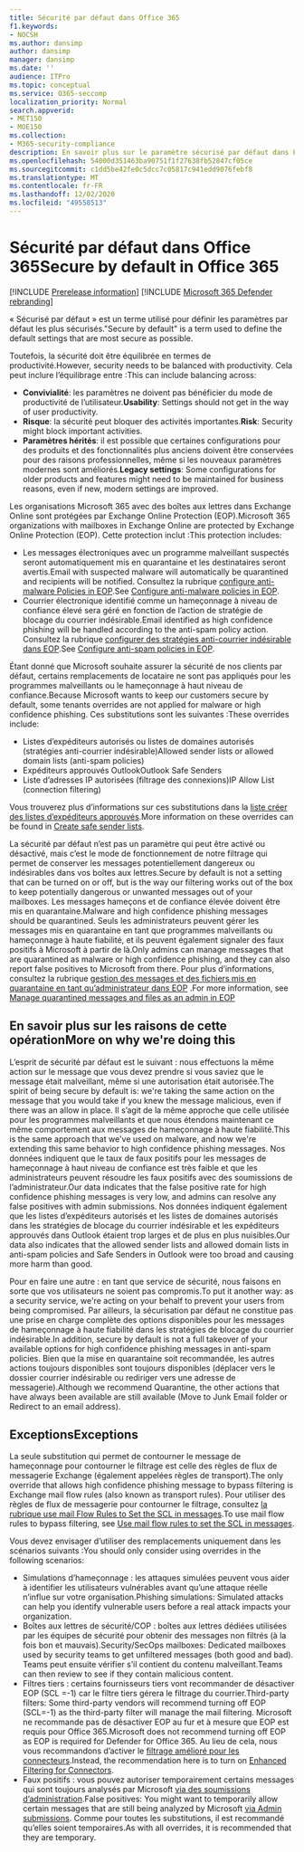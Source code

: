 ```yaml
---
title: Sécurité par défaut dans Office 365
f1.keywords:
- NOCSH
ms.author: dansimp
author: dansimp
manager: dansimp
ms.date: ''
audience: ITPro
ms.topic: conceptual
ms.service: O365-seccomp
localization_priority: Normal
search.appverid:
- MET150
- MOE150
ms.collection:
- M365-security-compliance
description: En savoir plus sur le paramètre sécurisé par défaut dans Exchange Online Protection (EOP)
ms.openlocfilehash: 54000d351463ba90751f1f27638fb52847cf05ce
ms.sourcegitcommit: c1dd5be42fe0c5dcc7c05817c941edd9076febf8
ms.translationtype: MT
ms.contentlocale: fr-FR
ms.lasthandoff: 12/02/2020
ms.locfileid: "49558513"
---
```

# <a name="secure-by-default-in-office-365"></a><span data-ttu-id="d2086-103">Sécurité par défaut dans Office 365</span><span class="sxs-lookup"><span data-stu-id="d2086-103">Secure by default in Office 365</span></span>

[!INCLUDE [Prerelease information](../includes/prerelease.md)]
[!INCLUDE [Microsoft 365 Defender rebranding](../includes/microsoft-defender-for-office.md)]

<span data-ttu-id="d2086-104">« Sécurisé par défaut » est un terme utilisé pour définir les paramètres par défaut les plus sécurisés.</span><span class="sxs-lookup"><span data-stu-id="d2086-104">"Secure by default" is a term used to define the default settings that are most secure as possible.</span></span>

<span data-ttu-id="d2086-105">Toutefois, la sécurité doit être équilibrée en termes de productivité.</span><span class="sxs-lookup"><span data-stu-id="d2086-105">However, security needs to be balanced with productivity.</span></span> <span data-ttu-id="d2086-106">Cela peut inclure l’équilibrage entre :</span><span class="sxs-lookup"><span data-stu-id="d2086-106">This can include balancing across:</span></span>

- <span data-ttu-id="d2086-107">**Convivialité**: les paramètres ne doivent pas bénéficier du mode de productivité de l’utilisateur.</span><span class="sxs-lookup"><span data-stu-id="d2086-107">**Usability**: Settings should not get in the way of user productivity.</span></span>
- <span data-ttu-id="d2086-108">**Risque**: la sécurité peut bloquer des activités importantes.</span><span class="sxs-lookup"><span data-stu-id="d2086-108">**Risk**: Security might block important activities.</span></span>
- <span data-ttu-id="d2086-109">**Paramètres hérités**: il est possible que certaines configurations pour des produits et des fonctionnalités plus anciens doivent être conservées pour des raisons professionnelles, même si les nouveaux paramètres modernes sont améliorés.</span><span class="sxs-lookup"><span data-stu-id="d2086-109">**Legacy settings**: Some configurations for older products and features might need to be maintained for business reasons, even if new, modern settings are improved.</span></span>

<span data-ttu-id="d2086-110">Les organisations Microsoft 365 avec des boîtes aux lettres dans Exchange Online sont protégées par Exchange Online Protection (EOP).</span><span class="sxs-lookup"><span data-stu-id="d2086-110">Microsoft 365 organizations with mailboxes in Exchange Online are protected by Exchange Online Protection (EOP).</span></span> <span data-ttu-id="d2086-111">Cette protection inclut :</span><span class="sxs-lookup"><span data-stu-id="d2086-111">This protection includes:</span></span>

- <span data-ttu-id="d2086-112">Les messages électroniques avec un programme malveillant suspectés seront automatiquement mis en quarantaine et les destinataires seront avertis.</span><span class="sxs-lookup"><span data-stu-id="d2086-112">Email with suspected malware will automatically be quarantined and recipients will be notified.</span></span> <span data-ttu-id="d2086-113">Consultez la rubrique [configure anti-malware Policies in EOP](configure-anti-malware-policies.md).</span><span class="sxs-lookup"><span data-stu-id="d2086-113">See [Configure anti-malware policies in EOP](configure-anti-malware-policies.md).</span></span>
- <span data-ttu-id="d2086-114">Courrier électronique identifié comme un hameçonnage à niveau de confiance élevé sera géré en fonction de l’action de stratégie de blocage du courrier indésirable.</span><span class="sxs-lookup"><span data-stu-id="d2086-114">Email identified as high confidence phishing will be handled according to the anti-spam policy action.</span></span> <span data-ttu-id="d2086-115">Consultez la rubrique [configurer des stratégies anti-courrier indésirable dans EOP](configure-your-spam-filter-policies.md).</span><span class="sxs-lookup"><span data-stu-id="d2086-115">See [Configure anti-spam policies in EOP](configure-your-spam-filter-policies.md).</span></span>

<span data-ttu-id="d2086-116">Étant donné que Microsoft souhaite assurer la sécurité de nos clients par défaut, certains remplacements de locataire ne sont pas appliqués pour les programmes malveillants ou le hameçonnage à haut niveau de confiance.</span><span class="sxs-lookup"><span data-stu-id="d2086-116">Because Microsoft wants to keep our customers secure by default, some tenants overrides are not applied for malware or high confidence phishing.</span></span> <span data-ttu-id="d2086-117">Ces substitutions sont les suivantes :</span><span class="sxs-lookup"><span data-stu-id="d2086-117">These overrides include:</span></span>

- <span data-ttu-id="d2086-118">Listes d’expéditeurs autorisés ou listes de domaines autorisés (stratégies anti-courrier indésirable)</span><span class="sxs-lookup"><span data-stu-id="d2086-118">Allowed sender lists or allowed domain lists (anti-spam policies)</span></span>
- <span data-ttu-id="d2086-119">Expéditeurs approuvés Outlook</span><span class="sxs-lookup"><span data-stu-id="d2086-119">Outlook Safe Senders</span></span>
- <span data-ttu-id="d2086-120">Liste d’adresses IP autorisées (filtrage des connexions)</span><span class="sxs-lookup"><span data-stu-id="d2086-120">IP Allow List (connection filtering)</span></span>

<span data-ttu-id="d2086-121">Vous trouverez plus d’informations sur ces substitutions dans la [liste créer des listes d’expéditeurs approuvés](create-safe-sender-lists-in-office-365.md).</span><span class="sxs-lookup"><span data-stu-id="d2086-121">More information on these overrides can be found in [Create safe sender lists](create-safe-sender-lists-in-office-365.md).</span></span>

<span data-ttu-id="d2086-122">La sécurité par défaut n’est pas un paramètre qui peut être activé ou désactivé, mais c’est le mode de fonctionnement de notre filtrage qui permet de conserver les messages potentiellement dangereux ou indésirables dans vos boîtes aux lettres.</span><span class="sxs-lookup"><span data-stu-id="d2086-122">Secure by default is not a setting that can be turned on or off, but is the way our filtering works out of the box to keep potentially dangerous or unwanted messages out of your mailboxes.</span></span> <span data-ttu-id="d2086-123">Les messages hameçons et de confiance élevée doivent être mis en quarantaine.</span><span class="sxs-lookup"><span data-stu-id="d2086-123">Malware and high confidence phishing messages should be quarantined.</span></span> <span data-ttu-id="d2086-124">Seuls les administrateurs peuvent gérer les messages mis en quarantaine en tant que programmes malveillants ou hameçonnage à haute fiabilité, et ils peuvent également signaler des faux positifs à Microsoft à partir de là.</span><span class="sxs-lookup"><span data-stu-id="d2086-124">Only admins can manage messages that are quarantined as malware or high confidence phishing, and they can also report false positives to Microsoft from there.</span></span> <span data-ttu-id="d2086-125">Pour plus d’informations, consultez la rubrique [gestion des messages et des fichiers mis en quarantaine en tant qu’administrateur dans EOP](manage-quarantined-messages-and-files.md) .</span><span class="sxs-lookup"><span data-stu-id="d2086-125">For more information, see [Manage quarantined messages and files as an admin in EOP](manage-quarantined-messages-and-files.md)</span></span>

## <a name="more-on-why-were-doing-this"></a><span data-ttu-id="d2086-126">En savoir plus sur les raisons de cette opération</span><span class="sxs-lookup"><span data-stu-id="d2086-126">More on why we're doing this</span></span>

<span data-ttu-id="d2086-127">L’esprit de sécurité par défaut est le suivant : nous effectuons la même action sur le message que vous devez prendre si vous saviez que le message était malveillant, même si une autorisation était autorisée.</span><span class="sxs-lookup"><span data-stu-id="d2086-127">The spirit of being secure by default is: we're taking the same action on the message that you would take if you knew the message malicious, even if there was an allow in place.</span></span> <span data-ttu-id="d2086-128">Il s’agit de la même approche que celle utilisée pour les programmes malveillants et que nous étendons maintenant ce même comportement aux messages de hameçonnage à haute fiabilité.</span><span class="sxs-lookup"><span data-stu-id="d2086-128">This is the same approach that we've used on malware, and now we're extending this same behavior to high confidence phishing messages.</span></span> <span data-ttu-id="d2086-129">Nos données indiquent que le taux de faux positifs pour les messages de hameçonnage à haut niveau de confiance est très faible et que les administrateurs peuvent résoudre les faux positifs avec des soumissions de l’administrateur.</span><span class="sxs-lookup"><span data-stu-id="d2086-129">Our data indicates that the false positive rate for high confidence phishing messages is very low, and admins can resolve any false positives with admin submissions.</span></span> <span data-ttu-id="d2086-130">Nos données indiquent également que les listes d’expéditeurs autorisés et les listes de domaines autorisés dans les stratégies de blocage du courrier indésirable et les expéditeurs approuvés dans Outlook étaient trop larges et de plus en plus nuisibles.</span><span class="sxs-lookup"><span data-stu-id="d2086-130">Our data also indicates that the allowed sender lists and allowed domain lists in anti-spam policies and Safe Senders in Outlook were too broad and causing more harm than good.</span></span>

<span data-ttu-id="d2086-131">Pour en faire une autre : en tant que service de sécurité, nous faisons en sorte que vos utilisateurs ne soient pas compromis.</span><span class="sxs-lookup"><span data-stu-id="d2086-131">To put it another way: as a security service, we're acting on your behalf to prevent your users from being compromised.</span></span> <span data-ttu-id="d2086-132">Par ailleurs, la sécurisation par défaut ne constitue pas une prise en charge complète des options disponibles pour les messages de hameçonnage à haute fiabilité dans les stratégies de blocage du courrier indésirable.</span><span class="sxs-lookup"><span data-stu-id="d2086-132">In addition, secure by default is not a full takeover of your available options for high confidence phishing messages in anti-spam policies.</span></span> <span data-ttu-id="d2086-133">Bien que la mise en quarantaine soit recommandée, les autres actions toujours disponibles sont toujours disponibles (déplacer vers le dossier courrier indésirable ou rediriger vers une adresse de messagerie).</span><span class="sxs-lookup"><span data-stu-id="d2086-133">Although we recommend Quarantine, the other actions that have always been available are still available (Move to Junk Email folder or Redirect to an email address).</span></span>

## <a name="exceptions"></a><span data-ttu-id="d2086-134">Exceptions</span><span class="sxs-lookup"><span data-stu-id="d2086-134">Exceptions</span></span>

<span data-ttu-id="d2086-135">La seule substitution qui permet de contourner le message de hameçonnage pour contourner le filtrage est celle des règles de flux de messagerie Exchange (également appelées règles de transport).</span><span class="sxs-lookup"><span data-stu-id="d2086-135">The only override that allows high confidence phishing message to bypass filtering is Exchange mail flow rules (also known as transport rules).</span></span> <span data-ttu-id="d2086-136">Pour utiliser des règles de flux de messagerie pour contourner le filtrage, consultez [la rubrique use mail Flow Rules to Set the SCL in messages](use-mail-flow-rules-to-set-the-spam-confidence-level-scl-in-messages.md).</span><span class="sxs-lookup"><span data-stu-id="d2086-136">To use mail flow rules to bypass filtering, see [Use mail flow rules to set the SCL in messages](use-mail-flow-rules-to-set-the-spam-confidence-level-scl-in-messages.md).</span></span>

<span data-ttu-id="d2086-137">Vous devez envisager d’utiliser des remplacements uniquement dans les scénarios suivants :</span><span class="sxs-lookup"><span data-stu-id="d2086-137">You should only consider using overrides in the following scenarios:</span></span>

- <span data-ttu-id="d2086-138">Simulations d’hameçonnage : les attaques simulées peuvent vous aider à identifier les utilisateurs vulnérables avant qu’une attaque réelle n’influe sur votre organisation.</span><span class="sxs-lookup"><span data-stu-id="d2086-138">Phishing simulations: Simulated attacks can help you identify vulnerable users before a real attack impacts your organization.</span></span>
- <span data-ttu-id="d2086-139">Boîtes aux lettres de sécurité/COP : boîtes aux lettres dédiées utilisées par les équipes de sécurité pour obtenir des messages non filtrés (à la fois bon et mauvais).</span><span class="sxs-lookup"><span data-stu-id="d2086-139">Security/SecOps mailboxes: Dedicated mailboxes used by security teams to get unfiltered messages (both good and bad).</span></span> <span data-ttu-id="d2086-140">Teams peut ensuite vérifier s’il contient du contenu malveillant.</span><span class="sxs-lookup"><span data-stu-id="d2086-140">Teams can then review to see if they contain malicious content.</span></span>
- <span data-ttu-id="d2086-141">Filtres tiers : certains fournisseurs tiers vont recommander de désactiver EOP (SCL =-1) car le filtre tiers gérera le filtrage du courrier.</span><span class="sxs-lookup"><span data-stu-id="d2086-141">Third-party filters: Some third-party vendors will recommend turning off EOP (SCL=-1) as the third-party filter will manage the mail filtering.</span></span> <span data-ttu-id="d2086-142">Microsoft ne recommande pas de désactiver EOP au fur et à mesure que EOP est requis pour Office 365.</span><span class="sxs-lookup"><span data-stu-id="d2086-142">Microsoft does not recommend turning off EOP as EOP is required for Defender for Office 365.</span></span> <span data-ttu-id="d2086-143">Au lieu de cela, nous vous recommandons d’activer le [filtrage amélioré pour les connecteurs](https://docs.microsoft.com/exchange/mail-flow-best-practices/use-connectors-to-configure-mail-flow/enhanced-filtering-for-connectors).</span><span class="sxs-lookup"><span data-stu-id="d2086-143">Instead, the recommendation here is to turn on [Enhanced Filtering for Connectors](https://docs.microsoft.com/exchange/mail-flow-best-practices/use-connectors-to-configure-mail-flow/enhanced-filtering-for-connectors).</span></span>
- <span data-ttu-id="d2086-144">Faux positifs : vous pouvez autoriser temporairement certains messages qui sont toujours analysés par Microsoft [via des soumissions d’administration](admin-submission.md).</span><span class="sxs-lookup"><span data-stu-id="d2086-144">False positives: You might want to temporarily allow certain messages that are still being analyzed by Microsoft [via Admin submissions](admin-submission.md).</span></span> <span data-ttu-id="d2086-145">Comme pour toutes les substitutions, il est recommandé qu’elles soient temporaires.</span><span class="sxs-lookup"><span data-stu-id="d2086-145">As with all overrides, it is recommended that they are temporary.</span></span>
